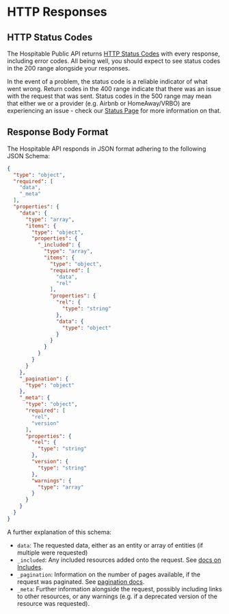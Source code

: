 # HTTP Responses

## HTTP Status Codes

The Hospitable Public API returns [HTTP Status Codes](https://developer.mozilla.org/en-US/docs/Web/HTTP/Status) with every response, including error codes. All being well, you should expect to see status codes in the 200 range alongside your responses.

In the event of a problem, the status code is a reliable indicator of what went wrong. Return codes in the 400 range indicate that there was an issue with the request that was sent. Status codes in the 500 range may mean that either we or a provider (e.g. Airbnb or HomeAway/VRBO) are experiencing an issue - check our [Status Page](https://status.hospitable.com) for more information on that.

## Response Body Format

The Hospitable API responds in JSON format adhering to the following JSON Schema:

```json json_schema
{
  "type": "object",
  "required": [
    "data",
    "_meta"
  ],
  "properties": {
    "data": {
      "type": "array",
      "items": {
        "type": "object",
        "properties": {
          "_included": {
            "type": "array",
            "items": {
              "type": "object",
              "required": [
                "data",
                "rel"
              ],
              "properties": {
                "rel": {
                  "type": "string"
                },
                "data": {
                  "type": "object"
                }
              }
            }
          }
        }
      }
    },
    "_pagination": {
      "type": "object"
    },
    "_meta": {
      "type": "object",
      "required": [
        "rel",
        "version"
      ],
      "properties": {
        "rel": {
          "type": "string"
        },
        "version": {
          "type": "string"
        },
        "warnings": {
          "type": "array"
        }
      }
    }
  }
}
```

A further explanation of this schema:

- `data`: The requested data, either as an entity or array of entities (if multiple were requested)
- `_included`: Any included resources added onto the request. See [docs on Includes](./3_includes.md).
- `_pagination`: Information on the number of pages available, if the request was paginated. See [pagination docs](./2_pagination.md).
- `_meta`: Further information alongside the request, possibly including links to other resources, or any warnings (e.g. if a deprecated version of the resource was requested).

